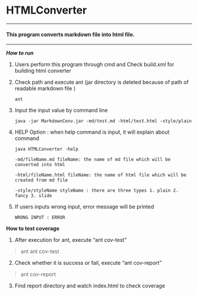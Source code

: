 HTMLConverter
=============

---

#### This program converts markdown file into html file.

---

***How to run***

1.	Users perform this program through cmd and Check build.xml for building html converter

2.	Check path and execute ant (jar directory is deleted because of path of readable markdown file )


	    ant


3.	Input the input value by command line


		java -jar MarkdownConv.jar -md/test.md -html/test.html -style/plain
	

4.	HELP Option : when help command is input, it will explain about command


		java HTMLConverter -help

		-md/fileName.md fileName: the name of md file which will be converted into html

		-html/fileName.html fileName: the name of html file which will be created from md file

		-style/styleName styleName : there are three types 1. plain 2. fancy 3. slide
	

5.	If users inputs wrong input, error message will be printed


		WRONG INPUT : ERROR
	

**How to test coverage** 

1.  After execution for ant, execute “ant cov-test”

> ant
> ant cov-test

2. Check whether it is success or fail, execute “ant cov-report” 

> ant cov-report

3.	Find report directory and watch index.html to check coverage
